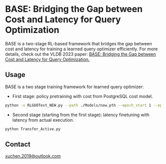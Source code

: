 # BASE: Bridging the Gap between Cost and Latency for Query Optimization

BASE is a two-stage RL-based framework that bridges the gap between cost and latency for training a learned query optimizer efficiently. For more details, check out the VLDB 2023 paper: [BASE: Bridging the Gap between Cost and Latency for Query Optimization.](https://www.vldb.org/pvldb/vol16/p1958-chen.pdf)

## Usage

BASE is a two stage training framework for learned query optimizer:  

* First stage: policy pretraining with cost from PostgreSQL cost model.

```bash
python -u RLGOOTest_NEW.py --path ./Models/now.pth --epoch_start 1 --epoch_end 100 --epsilon_decay 0.95 --epsilon_end 0.02 --capacity 60000 --batch_size 512 --sync_batch_size 50 --steps_per_epoch 1000 --max_lr 0.0008 --learning_rate 0.0003 > log_NEW.txt 2>&1
```

* Second stage (starting from the first stage): latency finetuning with latency from actual execution. 

```bash
python Transfer_Active.py
```



## Contact

xuchen.2019@outlook.com
